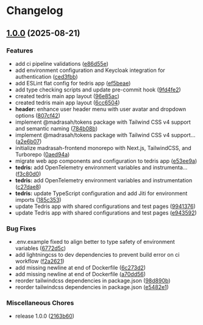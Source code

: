 # Changelog

## [1.0.0](https://github.com/amel-tech/madrasah-frontend/compare/tedris-v0.1.0...tedris-v1.0.0) (2025-08-21)


### Features

* add ci pipeline validations ([e86d55e](https://github.com/amel-tech/madrasah-frontend/commit/e86d55eea5e3f94106460af2d2a862c9b01d00a9))
* add environment configuration and Keycloak integration for authentication ([ced3fbb](https://github.com/amel-tech/madrasah-frontend/commit/ced3fbb067268b441de47572fa022ed3b1b23955))
* add ESLint flat config for tedris app ([ef5beae](https://github.com/amel-tech/madrasah-frontend/commit/ef5beae8259238f0e062d434f0bfe53fc4a48557))
* add type checking scripts and update pre-commit hook ([9fd4fe2](https://github.com/amel-tech/madrasah-frontend/commit/9fd4fe248b50864f2cefb9238c3f34c257936399))
* created tedris main app layout ([96e85ac](https://github.com/amel-tech/madrasah-frontend/commit/96e85ac2134e595bb49831a0d875310c847e4ccd))
* created tedris main app layout ([6cc6504](https://github.com/amel-tech/madrasah-frontend/commit/6cc65045d3b0143e2bdc374eb2e0e85bf733bb09))
* **header:** enhance user header menu with user avatar and dropdown options ([807cf42](https://github.com/amel-tech/madrasah-frontend/commit/807cf428022b8e1b25ede945c67fd4318100b0fa))
* implement @madrasah/tokens package with Tailwind CSS v4 support and semantic naming ([784b08b](https://github.com/amel-tech/madrasah-frontend/commit/784b08b3808acec2f5928577fee22a12f3f52d70))
* implement @madrasah/tokens package with Tailwind CSS v4 support… ([a2e6b07](https://github.com/amel-tech/madrasah-frontend/commit/a2e6b07bbde5e0346d6142e2fc841e5fda3ab6c7))
* initialize madrasah-frontend monorepo with Next.js, TailwindCSS, and Turborepo ([0aed94a](https://github.com/amel-tech/madrasah-frontend/commit/0aed94ae4eb82ff77419030741722c88cbce06dc))
* migrate web app components and configuration to tedris app ([e53ee9a](https://github.com/amel-tech/madrasah-frontend/commit/e53ee9a2dcca38e1318a11ef229b0b39fdb19f07))
* **tedris:** add OpenTelemetry environment variables and instrumenta… ([f3c80d0](https://github.com/amel-tech/madrasah-frontend/commit/f3c80d053ce359a02960f57172d337bbc7728ce1))
* **tedris:** add OpenTelemetry environment variables and instrumentation ([c27dae8](https://github.com/amel-tech/madrasah-frontend/commit/c27dae8eaad2483f6e684fef5c2b21a0e34a1bdf))
* **tedris:** update TypeScript configuration and add Jiti for environment imports ([185c353](https://github.com/amel-tech/madrasah-frontend/commit/185c3535980a937ae6437a58b63e296b5437cdd8))
* update Tedris app with shared configurations and test pages ([9941376](https://github.com/amel-tech/madrasah-frontend/commit/99413769e597bcea7c3266377dc138eaa47bd204))
* update Tedris app with shared configurations and test pages ([e943592](https://github.com/amel-tech/madrasah-frontend/commit/e943592f30dbe59562500eb732d6394638dccf67))


### Bug Fixes

* .env.example fixed to align better to type safety of environment variables ([6772d5c](https://github.com/amel-tech/madrasah-frontend/commit/6772d5caab5c09a7cd7d10d45ccc58cca7f20955))
* add lightningcss to dev dependencies to prevent build error on ci workflow ([f2a2621](https://github.com/amel-tech/madrasah-frontend/commit/f2a26219b723b4e562cb30f6ba43675ec0bb41a8))
* add missing newline at end of Dockerfile ([6c273d2](https://github.com/amel-tech/madrasah-frontend/commit/6c273d219f8a041e219ab73432e5ed10fc701df2))
* add missing newline at end of Dockerfile ([a70dd56](https://github.com/amel-tech/madrasah-frontend/commit/a70dd563df778efc9ee4b2e9cf62f88d7669410a))
* reorder tailwindcss dependencies in package.json ([98d890b](https://github.com/amel-tech/madrasah-frontend/commit/98d890b5112babddf26d85aebede0760015520e1))
* reorder tailwindcss dependencies in package.json ([e5482e1](https://github.com/amel-tech/madrasah-frontend/commit/e5482e189b37ba93b3b22f92c01426c20b51fae2))


### Miscellaneous Chores

* release 1.0.0 ([2163b60](https://github.com/amel-tech/madrasah-frontend/commit/2163b609d7bb8e36133d891cf3f297f1bceb8239))
